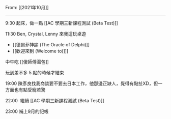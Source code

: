 From: [[2021年10月]]

---

9:30 起床，做一點 [[AC 學期三新課程測試 (Beta Test)]]

11:30 Ben, Crystal, Lenny 來我這玩桌遊
- [[德爾菲神諭 (The Oracle of Delphi)]]
- [[歡迎來到 (Welcome to)]]]

中午吃 [[傻師傅湯包]]

玩到差不多 5 點的時候才結束

19:00 陳彥良找我商談要不要去日本工作，他那邊正缺人，覺得有點扯XD，但一方面也有點受寵若驚

22:00  繼續 [[AC 學期三新課程測試 (Beta Test)]]

23:00 補上9月的記帳

